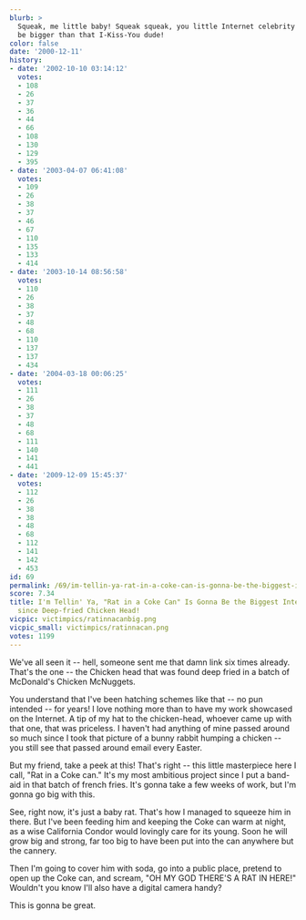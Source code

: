 ```yaml
---
blurb: >
  Squeak, me little baby! Squeak squeak, you little Internet celebrity! You're gonna
  be bigger than that I-Kiss-You dude!
color: false
date: '2000-12-11'
history:
- date: '2002-10-10 03:14:12'
  votes:
  - 108
  - 26
  - 37
  - 36
  - 44
  - 66
  - 108
  - 130
  - 129
  - 395
- date: '2003-04-07 06:41:08'
  votes:
  - 109
  - 26
  - 38
  - 37
  - 46
  - 67
  - 110
  - 135
  - 133
  - 414
- date: '2003-10-14 08:56:58'
  votes:
  - 110
  - 26
  - 38
  - 37
  - 48
  - 68
  - 110
  - 137
  - 137
  - 434
- date: '2004-03-18 00:06:25'
  votes:
  - 111
  - 26
  - 38
  - 37
  - 48
  - 68
  - 111
  - 140
  - 141
  - 441
- date: '2009-12-09 15:45:37'
  votes:
  - 112
  - 26
  - 38
  - 38
  - 48
  - 68
  - 112
  - 141
  - 142
  - 453
id: 69
permalink: /69/im-tellin-ya-rat-in-a-coke-can-is-gonna-be-the-biggest-internet-phenomena-since-deepfried-chicken-head/
score: 7.34
title: I'm Tellin' Ya, "Rat in a Coke Can" Is Gonna Be the Biggest Internet Phenomena
  since Deep-fried Chicken Head!
vicpic: victimpics/ratinnacanbig.png
vicpic_small: victimpics/ratinnacan.png
votes: 1199
---
```


We've all seen it -- hell, someone sent me that damn link six times
already. That's the one -- the Chicken head that was found deep fried in
a batch of McDonald's Chicken McNuggets.

You understand that I've been hatching schemes like that -- no pun
intended -- for years! I love nothing more than to have my work
showcased on the Internet. A tip of my hat to the chicken-head, whoever
came up with that one, that was priceless. I haven't had anything of
mine passed around so much since I took that picture of a bunny rabbit
humping a chicken -- you still see that passed around email every
Easter.

But my friend, take a peek at this! That's right -- this little
masterpiece here I call, "Rat in a Coke can." It's my most ambitious
project since I put a band-aid in that batch of french fries. It's gonna
take a few weeks of work, but I'm gonna go big with this.

See, right now, it's just a baby rat. That's how I managed to squeeze
him in there. But I've been feeding him and keeping the Coke can warm at
night, as a wise California Condor would lovingly care for its young.
Soon he will grow big and strong, far too big to have been put into the
can anywhere but the cannery.

Then I'm going to cover him with soda, go into a public place, pretend
to open up the Coke can, and scream, "OH MY GOD THERE'S A RAT IN HERE!"
Wouldn't you know I'll also have a digital camera handy?

This is gonna be great.